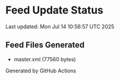# Feed Update Status
Last updated: Mon Jul 14 10:56:57 UTC 2025

## Feed Files Generated
- master.xml (77560 bytes)

Generated by GitHub Actions
